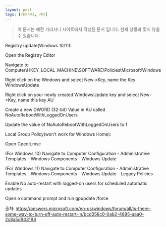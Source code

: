 ```yaml
---
layout: post
tags: [가리사니, 기타]
---
```


> 이 문서는 예전 가리사니 사이트에서 작성된 문서 입니다.
현재 상황과 맞지 않을 수 있습니다.

Registry update(Windows 10/11):

Open the Registry Editor 

Navigate to Computer\HKEY_LOCAL_MACHINE\SOFTWARE\Policies\Microsoft\Windows 

Right click on the Windows and select New->Key, name the Key WindowsUpdate

Right click on your newly created WindowsUpdate key and select New->Key, name this key AU 

Create a new DWORD (32-bit) Value in AU called NoAutoRebootWithLoggedOnUsers 

Update the value of NoAutoRebootWithLoggedOnUsers to 1

Local Group Policy(won't work for Windows Home):

Open Gpedit.msc 

(For Windows 10) Navigate to Computer Configuration - Administrative Templates - Windows Components - Windows Update 

(For Windows 11) Navigate to Computer Configuration - Administrative Templates - Windows Components - Windows Update - Legacy Policies 

Enable No auto-restart with logged-on users for scheduled automatic updates

Open a command prompt and run gpupdate /force

출처: https://answers.microsoft.com/en-us/windows/forum/all/is-there-some-way-to-turn-off-auto-restart-in/bcd358c0-0ab2-4895-aaa0-2c8a5d943194